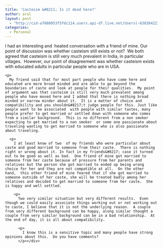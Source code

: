 ```yaml
---
title: 'Casteism &#8211; Is it dead here?'
author: arul
layout: post
  - "http://cid-a7680953f5fdc114.users.api-df.live.net/Users(-6383842215583694572)/Blogs('A7680953F5FDC114!113')/Entries('A7680953F5FDC114!505')?authkey=NzXxYOsM*PI%24"
categories:
  - Personal
---
```

<div id="msgcns!A7680953F5FDC114!505" class="bvMsg">
  <p>
    I had an interesting and  heated conversation with a friend of mine. Our point of discussion was whether casteism still exists or not?  We both agreed that casteism is still very much prevalent in India, in particular villages.  However, our point of disagreement was whether casteism exists with educated adults in particular people who are in USA. 
    
    <p>
      My friend said that for most part people who have come here and educated are more broad minded and are able to go beyond the boundaries of caste and look at people for their qualities.  My point of argument was that casteism is still very much prevalent among people who have moved here and I added that there is nothing broad minded or narrow minder about it.  It is a matter of choice and compatibility and you shouldn&#8217;t judge people for this. Just like people want to be associated  with people with similar tastes, many people prefer to get married or settled down with someone who comes from a similar background.  This is no different from a non smoker expecting to get married to a non smoker  or some one passionate about traveling wanting to get married to someone who is also passionate about traveling. 
      
      <p>
        I at least know of two  of my friends who were particular about caste and good married to someone from their caste.  There is nothing right or wrong about it. In fact in my friends&#8217; case it turned out to be good as well as bad.  One friend of mine got married to someone from her caste because of pressure from her parents and relatives but the person she got married to ended up being wrong choice for her and they are not compatible at all.  On the other hand,  this other friend of mine feared that if she got married to someone outside of her caste, she will be treated badly among her relatives and decided to get married to someone from her caste.  She is happy and well settled. 
        
        <p>
          Two very similar situation but very different results.  Even though we could easily associate things working out or not working out to caste, I believe that it is not the underlying reason.  A couple from very different background can be happy, along similar thought a couple from very similar background can be in a bad relationship.  At the end of day, it is all about compatibility. 
          
          <p>
            I know this is a sensitive topic and many people have strong opinions about this.  Do you have comments?
          </p></div>
